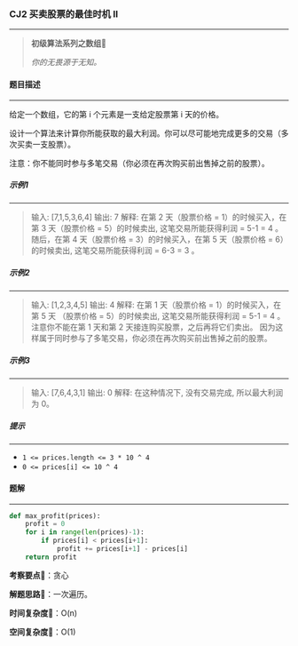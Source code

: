 ### CJ2 买卖股票的最佳时机 II

---



> **初级算法系列之数组**🌈
>
> *你的无畏源于无知。*



#### 题目描述

---

给定一个数组，它的第 i 个元素是一支给定股票第 i 天的价格。

设计一个算法来计算你所能获取的最大利润。你可以尽可能地完成更多的交易（多次买卖一支股票）。

注意：你不能同时参与多笔交易（你必须在再次购买前出售掉之前的股票）。



##### 示例1

---

> 输入: [7,1,5,3,6,4]
> 输出: 7
> 解释: 在第 2 天（股票价格 = 1）的时候买入，在第 3 天（股票价格 = 5）的时候卖出, 这笔交易所能获得利润 = 5-1 = 4 。
>      随后，在第 4 天（股票价格 = 3）的时候买入，在第 5 天（股票价格 = 6）的时候卖出, 这笔交易所能获得利润 = 6-3 = 3 。

##### 示例2

---

> 输入: [1,2,3,4,5]
> 输出: 4
> 解释: 在第 1 天（股票价格 = 1）的时候买入，在第 5 天 （股票价格 = 5）的时候卖出, 这笔交易所能获得利润 = 5-1 = 4 。
>      注意你不能在第 1 天和第 2 天接连购买股票，之后再将它们卖出。
>      因为这样属于同时参与了多笔交易，你必须在再次购买前出售掉之前的股票。

##### 示例3

---

> 输入: [7,6,4,3,1]
> 输出: 0
> 解释: 在这种情况下, 没有交易完成, 所以最大利润为 0。



##### 提示

---

- `1 <= prices.length <= 3 * 10 ^ 4`
- `0 <= prices[i] <= 10 ^ 4`



#### 题解

---

```python
def max_profit(prices):
    profit = 0
    for i in range(len(prices)-1):
        if prices[i] < prices[i+1]:
            profit += prices[i+1] - prices[i]
    return profit
```



**考察要点**🍥：贪心

**解题思路**🍬：一次遍历。



**时间复杂度**🍉：O(n)

**空间复杂度**🍭：O(1)

